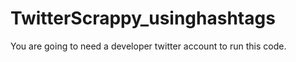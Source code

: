 # TwitterScrappy_usinghashtags

You are going to need a developer twitter account to run this code.
